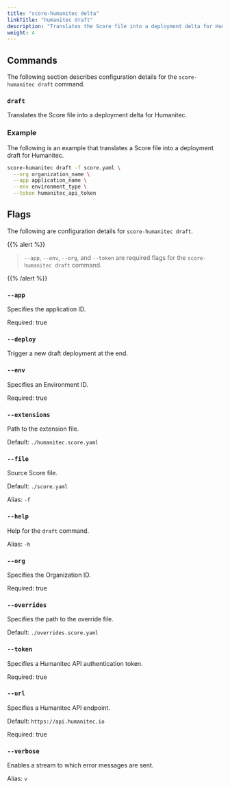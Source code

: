 ```yaml
---
title: "score-humanitec delta"
linkTitle: "humanitec draft"
description: "Translates the Score file into a deployment delta for Humanitec."
weight: 4
---
```


## Commands

The following section describes configuration details for the `score-humanitec draft` command.

### `draft`

Translates the Score file into a deployment delta for Humanitec.

### Example

The following is an example that translates a Score file into a deployment draft for Humanitec.

```bash
score-humanitec draft -f score.yaml \
  --org organization_name \
  --app application_name \
  --env environment_type \
  --token humanitec_api_token
```

## Flags

The following are configuration details for `score-humanitec draft`.

{{% alert %}}

> `--app`, `--env`, `--org`, and `--token` are required flags for the `score-humanitec draft` command.

{{% /alert %}}

### `--app`

Specifies the application ID.

Required: true

### `--deploy`

Trigger a new draft deployment at the end.

### `--env`

Specifies an Environment ID.

Required: true

### `--extensions`

Path to the extension file.

Default: `./humanitec.score.yaml`

### `--file`

Source Score file.

Default: `./score.yaml`

Alias: `-f`

### `--help`

Help for the `draft` command.

Alias: `-h`

### `--org`

Specifies the Organization ID.

Required: true

### `--overrides`

Specifies the path to the override file.

Default: `./overrides.score.yaml`

### `--token`

Specifies a Humanitec API authentication token.

Required: true

### `--url`

Specifies a Humanitec API endpoint.

Default: `https://api.humanitec.io`

Required: true

### `--verbose`

Enables a stream to which error messages are sent.

Alias: `v`
